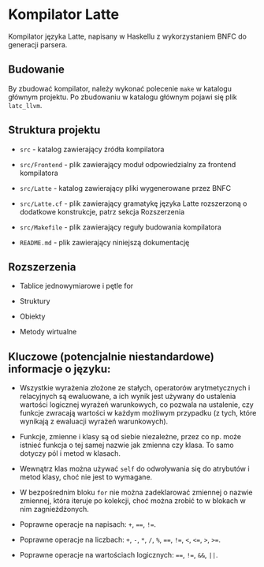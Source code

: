 # Kompilator Latte

Kompilator języka Latte, napisany w Haskellu z wykorzystaniem BNFC do generacji parsera.

## Budowanie

By zbudować kompilator, należy wykonać polecenie `make` w katalogu głównym projektu. Po zbudowaniu w katalogu głównym pojawi się plik `latc_llvm`.

## Struktura projektu

- `src` - katalog zawierający źródła kompilatora

- `src/Frontend` - plik zawierający moduł odpowiedzialny za frontend kompilatora

- `src/Latte` - katalog zawierający pliki wygenerowane przez BNFC

- `src/Latte.cf` - plik zawierający gramatykę języka Latte rozszerzoną o dodatkowe konstrukcje, patrz sekcja Rozszerzenia

- `src/Makefile` - plik zawierający reguły budowania kompilatora

- `README.md` - plik zawierający niniejszą dokumentację


## Rozszerzenia

- Tablice jednowymiarowe i pętle for

- Struktury

- Obiekty

- Metody wirtualne

## Kluczowe (potencjalnie niestandardowe) informacje o języku:


- Wszystkie wyrażenia złożone ze stałych, operatorów arytmetycznych i relacyjnych są ewaluowane, a ich wynik jest używany do ustalenia wartości logicznej wyrażeń warunkowych, co pozwala na ustalenie, czy funkcje zwracają wartości w każdym możliwym przypadku (z tych, które wynikają z ewaluacji wyrażeń warunkowych).

- Funkcje, zmienne i klasy są od siebie niezależne, przez co np. może istnieć funkcja o tej samej nazwie jak zmienna czy klasa. To samo dotyczy pól i metod w klasach.

- Wewnątrz klas można używać `self` do odwoływania się do atrybutów i metod klasy, choć nie jest to wymagane.

- W bezpośrednim bloku `for` nie można zadeklarować zmiennej o nazwie zmiennej, która iteruje po kolekcji, choć można zrobić to w blokach w nim zagnieżdżonych.

- Poprawne operacje na napisach: `+`, `==`, `!=`.

- Poprawne operacje na liczbach: `+`, `-`, `*`, `/`, `%`, `==`, `!=`, `<`, `<=`, `>`, `>=`.

- Poprawne operacje na wartościach logicznych: `==`, `!=`, `&&`, `||`.
